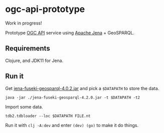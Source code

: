# ogc-api-prototype

Work in progress!

Prototype [OGC API](https://ogcapi.ogc.org/) service
using [Apache Jena](https://jena.apache.org/) + GeoSPARQL.

## Requirements
Clojure, and JDK11 for Jena.

## Run it

Get [jena-fuseki-geosparql-4.0.2.jar](https://repo1.maven.org/maven2/org/apache/jena/jena-fuseki-geosparql/4.2.0/)
and pick a `$DATAPATH` to store the data.
```
java -jar ./jena-fuseki-geosparql-4.2.0.jar -t $DATAPATH -t2
```

Import some data.
```
tdb2.tdbloader --loc $DATAPATH FILE.nt
```

Run it with `clj -A:dev` and enter `(dev) (go)` to make it do things.

